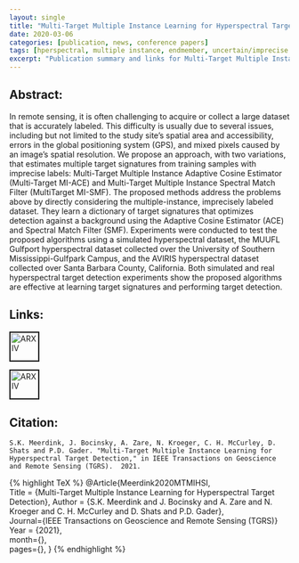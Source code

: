 ```yaml
---
layout: single
title: "Multi-Target Multiple Instance Learning for Hyperspectral Target Detection"
date: 2020-03-06
categories: [publication, news, conference papers]
tags: [hperspectral, multiple instance, endmember, uncertain/imprecise labels, classification, band selection, adaptive cosine estimator, spectral matched filter, classification, target detection, endmember variability, spectral variability, remote sensing, hyperspectral]
excerpt: "Publication summary and links for Multi-Target Multiple Instance Learning for Hyperspectral Target Detection"
---
```


## Abstract:
In remote sensing, it is often challenging to acquire or collect a large dataset that is accurately labeled. This difficulty is usually due to several issues, including but not limited to the study site’s spatial area and accessibility, errors in the global positioning system (GPS), and mixed pixels caused by an image’s spatial resolution. We propose an approach, with two variations, that estimates multiple target signatures from training samples with imprecise labels: Multi-Target Multiple Instance Adaptive Cosine Estimator (Multi-Target MI-ACE) and Multi-Target Multiple Instance Spectral Match Filter (MultiTarget MI-SMF). The proposed methods address the problems above by directly considering the multiple-instance, imprecisely labeled dataset. They learn a dictionary of target signatures that optimizes detection against a background using the Adaptive Cosine Estimator (ACE) and Spectral Match Filter (SMF). Experiments were conducted to test the proposed algorithms using a simulated hyperspectral dataset, the MUUFL Gulfport hyperspectral dataset collected over the University of Southern Mississippi-Gulfpark Campus, and the AVIRIS hyperspectral dataset collected over Santa Barbara County, California. Both simulated and real hyperspectral target detection experiments show the proposed algorithms are effective at learning target signatures and performing target detection.

## Links:
<p><a href="https://ieeexplore.ieee.org/document/9375470"><img src="/photos/links/ieee.jpg" alt="ARXIV" height="50" border="2" /></a></p> <p><a href="https://arxiv.org/abs/1909.03316"><img src="/photos/links/arxiv.png" alt="ARXIV" height="50" border="2" /></a></p>

## Citation:
```
S.K. Meerdink, J. Bocinsky, A. Zare, N. Kroeger, C. H. McCurley, D. Shats and P.D. Gader. "Multi-Target Multiple Instance Learning for Hyperspectral Target Detection," in IEEE Transactions on Geoscience and Remote Sensing (TGRS).  2021.
```

{% highlight TeX %}
@Article{Meerdink2020MTMIHSI,  
Title = {Multi-Target Multiple Instance Learning for Hyperspectral Target Detection}, 
Author = {S.K. Meerdink and J. Bocinsky and A. Zare and N. Kroeger and C. H. McCurley and D. Shats and P.D. Gader},  
Journal={IEEE Transactions on Geoscience and Remote Sensing (TGRS)}
Year = {2021},  
month={},  
pages={},
}
{% endhighlight %}


